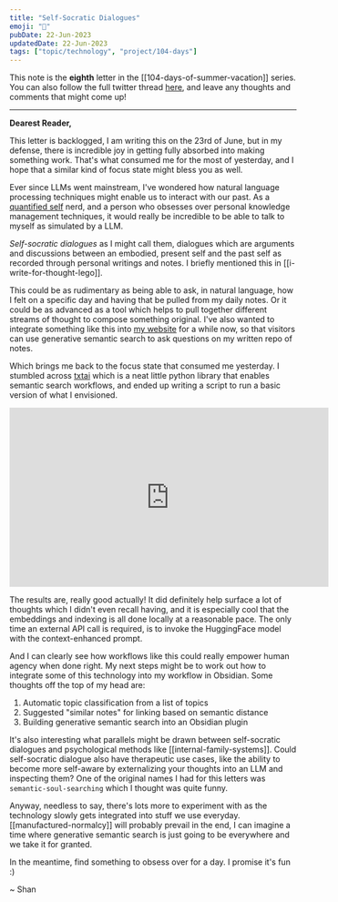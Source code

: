 ```yaml
---
title: "Self-Socratic Dialogues"
emoji: "🔮"
pubDate: 22-Jun-2023
updatedDate: 22-Jun-2023
tags: ["topic/technology", "project/104-days"]
---
```


This note is the **eighth** letter in the [[104-days-of-summer-vacation]] series. You can also follow the full twitter thread [here](https://twitter.com/solderneer/status/1668911213810716672), and leave any thoughts and comments that might come up!

---

**Dearest Reader,**

This letter is backlogged, I am writing this on the 23rd of June, but in my defense, there is incredible joy in getting fully absorbed into making something work. That's what consumed me for the most of yesterday, and I hope that a similar kind of focus state might bless you as well.

Ever since LLMs went mainstream, I've wondered how natural language processing techniques might enable us to interact with our past. As a [quantified self](https://quantifiedself.com/) nerd, and a person who obsesses over personal knowledge management techniques, it would really be incredible to be able to talk to myself as simulated by a LLM.

_Self-socratic dialogues_ as I might call them, dialogues which are arguments and discussions between an embodied, present self and the past self as recorded through personal writings and notes. I briefly mentioned this in [[i-write-for-thought-lego]].

This could be as rudimentary as being able to ask, in natural language, how I felt on a specific day and having that be pulled from my daily notes. Or it could be as advanced as a tool which helps to pull together different streams of thought to compose something original. I've also wanted to integrate something like this into [my website](https://solderneer.me) for a while now, so that visitors can use generative semantic search to ask questions on my written repo of notes.

Which brings me back to the focus state that consumed me yesterday. I stumbled across [txtai](https://github.com/neuml/txtai) which is a neat little python library that enables semantic search workflows, and ended up writing a script to run a basic version of what I envisioned.

<iframe width="560" height="315" src="https://www.youtube.com/embed/NNVnNmH7OLs" title="YouTube video player" frameborder="0" allow="accelerometer; autoplay; clipboard-write; encrypted-media; gyroscope; picture-in-picture; web-share" allowfullscreen></iframe>

The results are, really good actually! It did definitely help surface a lot of thoughts which I didn't even recall having, and it is especially cool that the embeddings and indexing is all done locally at a reasonable pace. The only time an external API call is required, is to invoke the HuggingFace model with the context-enhanced prompt.

And I can clearly see how workflows like this could really empower human agency when done right. My next steps might be to work out how to integrate some of this technology into my workflow in Obsidian. Some thoughts off the top of my head are:

1. Automatic topic classification from a list of topics
2. Suggested "similar notes" for linking based on semantic distance
3. Building generative semantic search into an Obsidian plugin

It's also interesting what parallels might be drawn between self-socratic dialogues and psychological methods like [[internal-family-systems]]. Could self-socratic dialogue also have therapeutic use cases, like the ability to become more self-aware by externalizing your thoughts into an LLM and inspecting them? One of the original names I had for this letters was `semantic-soul-searching` which I thought was quite funny.

Anyway, needless to say, there's lots more to experiment with as the technology slowly gets integrated into stuff we use everyday. [[manufactured-normalcy]] will probably prevail in the end, I can imagine a time where generative semantic search is just going to be everywhere and we take it for granted.

In the meantime, find something to obsess over for a day. I promise it's fun :)

~ Shan